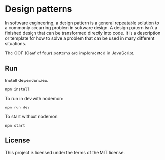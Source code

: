 # Design patterns

In software engineering, a design pattern is a general repeatable solution to a commonly occurring problem in software design. A design pattern isn't a finished design that can be transformed directly into code. It is a description or template for how to solve a problem that can be used in many different situations. 

The GOF (Ganf of four) patterns are implemented in JavaScript.

## Run

Install dependencies:

```
npm install
```

To run in dev with nodemon:

```
npm run dev
```

To start without nodemon
```
npm start
```


## License

This project is licensed under the terms of the MIT license.